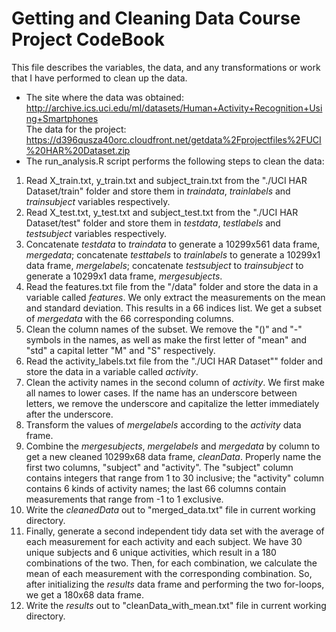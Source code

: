 Getting and Cleaning Data Course Project CodeBook
=================================================
This file describes the variables, the data, and any transformations or work that I have performed to clean up the data.  
* The site where the data was obtained:  
http://archive.ics.uci.edu/ml/datasets/Human+Activity+Recognition+Using+Smartphones      
The data for the project:  
https://d396qusza40orc.cloudfront.net/getdata%2Fprojectfiles%2FUCI%20HAR%20Dataset.zip  
* The run_analysis.R script performs the following steps to clean the data:   
 1. Read X_train.txt, y_train.txt and subject_train.txt from the "./UCI HAR Dataset/train" folder and store them in *traindata*, *trainlabels* and *trainsubject* variables respectively.       
 2. Read X_test.txt, y_test.txt and subject_test.txt from the "./UCI HAR Dataset/test" folder and store them in *testdata*, *testlabels* and *testsubject* variables respectively.  
 3. Concatenate *testdata* to *traindata* to generate a 10299x561 data frame, *mergedata*; concatenate *testtabels* to *trainlabels* to generate a 10299x1 data frame, *mergelabels*; concatenate *testsubject* to *trainsubject* to generate a 10299x1 data frame, *mergesubjects*.  
 4. Read the features.txt file from the "/data" folder and store the data in a variable called *features*. We only extract the measurements on the mean and standard deviation. This results in a 66 indices list. We get a subset of *mergedata* with the 66 corresponding columns.  
 5. Clean the column names of the subset. We remove the "()" and "-" symbols in the names, as well as make the first letter of "mean" and "std" a capital letter "M" and "S" respectively.   
 6. Read the activity_labels.txt file from the "./UCI HAR Dataset"" folder and store the data in a variable called *activity*.  
 7. Clean the activity names in the second column of *activity*. We first make all names to lower cases. If the name has an underscore between letters, we remove the underscore and capitalize the letter immediately after the underscore.  
 8. Transform the values of *mergelabels* according to the *activity* data frame.  
 9. Combine the *mergesubjects*, *mergelabels* and *mergedata* by column to get a new cleaned 10299x68 data frame, *cleanData*. Properly name the first two columns, "subject" and "activity". The "subject" column contains integers that range from 1 to 30 inclusive; the "activity" column contains 6 kinds of activity names; the last 66 columns contain measurements that range from -1 to 1 exclusive.  
 10. Write the *cleanedData* out to "merged_data.txt" file in current working directory.  
 11. Finally, generate a second independent tidy data set with the average of each measurement for each activity and each subject. We have 30 unique subjects and 6 unique activities, which result in a 180 combinations of the two. Then, for each combination, we calculate the mean of each measurement with the corresponding combination. So, after initializing the *results* data frame and performing the two for-loops, we get a 180x68 data frame.
 12. Write the *results* out to "cleanData_with_mean.txt" file in current working directory. 
 